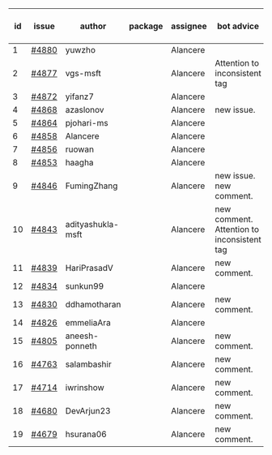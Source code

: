 | id | issue | author | package | assignee | bot advice | created date of issue | target release date | date from target |
| ------ | ------ | ------ | ------ | ------ | ------ | ------ | ------ | :-----: |
| 1 | [#4880](https://github.com/Azure/sdk-release-request/issues/4880) | yuwzho |  | Alancere |  | 01-10 | 01-26 |  |
| 2 | [#4877](https://github.com/Azure/sdk-release-request/issues/4877) | vgs-msft |  | Alancere | Attention to inconsistent tag | 01-09 | 01-26 |  |
| 3 | [#4872](https://github.com/Azure/sdk-release-request/issues/4872) | yifanz7 |  | Alancere |  | 01-09 | 01-26 |  |
| 4 | [#4868](https://github.com/Azure/sdk-release-request/issues/4868) | azaslonov |  | Alancere | new issue. | 01-08 | 01-26 |  |
| 5 | [#4864](https://github.com/Azure/sdk-release-request/issues/4864) | pjohari-ms |  | Alancere |  | 01-06 | 01-26 |  |
| 6 | [#4858](https://github.com/Azure/sdk-release-request/issues/4858) | Alancere |  | Alancere |  | 12-27 | 01-26 |  |
| 7 | [#4856](https://github.com/Azure/sdk-release-request/issues/4856) | ruowan |  | Alancere |  | 12-27 | 01-26 |  |
| 8 | [#4853](https://github.com/Azure/sdk-release-request/issues/4853) | haagha |  | Alancere |  | 12-26 | 01-26 |  |
| 9 | [#4846](https://github.com/Azure/sdk-release-request/issues/4846) | FumingZhang |  | Alancere | new issue. new comment. | 12-21 | 01-26 |  |
| 10 | [#4843](https://github.com/Azure/sdk-release-request/issues/4843) | adityashukla-msft |  | Alancere | new comment. Attention to inconsistent tag | 12-20 | 01-26 |  |
| 11 | [#4839](https://github.com/Azure/sdk-release-request/issues/4839) | HariPrasadV |  | Alancere | new comment. | 12-18 | 01-26 |  |
| 12 | [#4834](https://github.com/Azure/sdk-release-request/issues/4834) | sunkun99 |  | Alancere |  | 12-15 | 01-26 |  |
| 13 | [#4830](https://github.com/Azure/sdk-release-request/issues/4830) | ddhamotharan |  | Alancere | new comment. | 12-12 | 01-26 |  |
| 14 | [#4826](https://github.com/Azure/sdk-release-request/issues/4826) | emmeliaAra |  | Alancere |  | 12-11 | 01-26 |  |
| 15 | [#4805](https://github.com/Azure/sdk-release-request/issues/4805) | aneesh-ponneth |  | Alancere | new comment. | 11-29 | 02-23 |  |
| 16 | [#4763](https://github.com/Azure/sdk-release-request/issues/4763) | salambashir |  | Alancere | new comment. | 11-13 | 01-26 |  |
| 17 | [#4714](https://github.com/Azure/sdk-release-request/issues/4714) | iwrinshow |  | Alancere | new comment. | 11-06 | 01-26 |  |
| 18 | [#4680](https://github.com/Azure/sdk-release-request/issues/4680) | DevArjun23 |  | Alancere | new comment. | 10-24 | 01-26 |  |
| 19 | [#4679](https://github.com/Azure/sdk-release-request/issues/4679) | hsurana06 |  | Alancere | new comment. | 10-23 | 01-26 |  |
